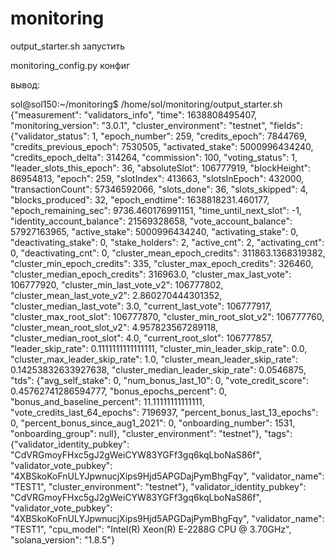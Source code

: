 # monitoring
output_starter.sh запустить

monitoring_config.py конфиг

вывод:

sol@sol150:~/monitoring$ /home/sol/monitoring/output_starter.sh
{"measurement": "validators_info", "time": 1638808495407, "monitoring_version": "3.0.1", "cluster_environment": "testnet", "fields": {"validator_status": 1, "epoch_number": 259, "credits_epoch": 7844769, "credits_previous_epoch": 7530505, "activated_stake": 5000996434240, "credits_epoch_delta": 314264, "commission": 100, "voting_status": 1, "leader_slots_this_epoch": 36, "absoluteSlot": 106777919, "blockHeight": 86954813, "epoch": 259, "slotIndex": 413663, "slotsInEpoch": 432000, "transactionCount": 57346592066, "slots_done": 36, "slots_skipped": 4, "blocks_produced": 32, "epoch_endtime": 1638818231.460177, "epoch_remaining_sec": 9736.460176991151, "time_until_next_slot": -1, "identity_account_balance": 21569328658, "vote_account_balance": 57927163965, "active_stake": 5000996434240, "activating_stake": 0, "deactivating_stake": 0, "stake_holders": 2, "active_cnt": 2, "activating_cnt": 0, "deactivating_cnt": 0, "cluster_mean_epoch_credits": 311863.1368319382, "cluster_min_epoch_credits": 335, "cluster_max_epoch_credits": 326460, "cluster_median_epoch_credits": 316963.0, "cluster_max_last_vote": 106777920, "cluster_min_last_vote_v2": 106777802, "cluster_mean_last_vote_v2": 2.860270444301352, "cluster_median_last_vote": 3.0, "current_last_vote": 106777917, "cluster_max_root_slot": 106777870, "cluster_min_root_slot_v2": 106777760, "cluster_mean_root_slot_v2": 4.957823567289118, "cluster_median_root_slot": 4.0, "current_root_slot": 106777857, "leader_skip_rate": 0.1111111111111111, "cluster_min_leader_skip_rate": 0.0, "cluster_max_leader_skip_rate": 1.0, "cluster_mean_leader_skip_rate": 0.14253832633927638, "cluster_median_leader_skip_rate": 0.0546875, "tds": {"avg_self_stake": 0, "num_bonus_last_10": 0, "vote_credit_score": 0.45762741286594777, "bonus_epochs_percent": 0, "bonus_and_baseline_percent": 11.11111111111111, "vote_credits_last_64_epochs": 7196937, "percent_bonus_last_13_epochs": 0, "percent_bonus_since_aug1_2021": 0, "onboarding_number": 1531, "onboarding_group": null}, "cluster_environment": "testnet"}, "tags": {"validator_identity_pubkey": "CdVRGmoyFHxc5gJ2gWeiCYW83YGFf3gq6kqLboNaS86f", "validator_vote_pubkey": "4XBSkoKoFnULYJpwnucjXips9Hjd5APGDajPymBhgFqy", "validator_name": "TEST1", "cluster_environment": "testnet"}, "validator_identity_pubkey": "CdVRGmoyFHxc5gJ2gWeiCYW83YGFf3gq6kqLboNaS86f", "validator_vote_pubkey": "4XBSkoKoFnULYJpwnucjXips9Hjd5APGDajPymBhgFqy", "validator_name": "TEST1", "cpu_model": "Intel(R) Xeon(R) E-2288G CPU @ 3.70GHz", "solana_version": "1.8.5"}


